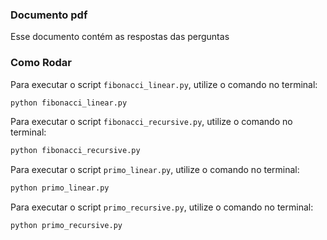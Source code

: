 ### Documento pdf

Esse documento contém as respostas das perguntas

### Como Rodar

Para executar o script `fibonacci_linear.py`, utilize o comando no terminal:

```bash
python fibonacci_linear.py
```
Para executar o script `fibonacci_recursive.py`, utilize o comando no terminal:

```bash
python fibonacci_recursive.py
```
Para executar o script `primo_linear.py`, utilize o comando no terminal:

```bash
python primo_linear.py
```
Para executar o script `primo_recursive.py`, utilize o comando no terminal:

```bash
python primo_recursive.py
```
